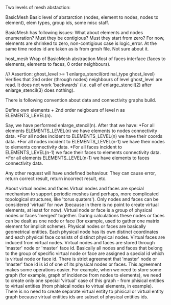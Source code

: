 
Two levels of mesh abstaction:

BasicMesh
Basic level of abstarction (nodes, element to nodes, nodes to element), elem types, group ids,
some misc staff.

BasicMesh has following issues:
What about elements and nodes enumeration?
Must they be contigious? Must they start from zero?
For now, elements are shrinked to zero, non-contigious case is logic_error.
At the same time nodes id are taken as is from gmsh file.
Not sure about it.

host_mesh<cBasicMesh>
Wrap of BasicMesh abstraction
Most of faces interface (faces to elements, elements to faces, 0 order neighbours).

/// Assertion: ghost_level >= 1
enlarge_stencil(ordinal_type ghost_level)
Verifies that 2nd order (through nodes) neighbours of level ghost_level are read.
It does not work 'backwards' (i.e. call of enlarge_stencil(2) after enlarge_stencil(3)
does nothing).

There is following convention about data and connectivity graphs build.

Define own elements + 2nd order neigbours of level n as ELEMENTS_LEVEL(n).

Say, we have performed enlarge_stencil(n). 
After that we have:
 *For all elements ELEMENTS_LEVEL(n) we have elements to nodes connectivity data. 
 *For all nodes incident to ELEMENTS_LEVEL(n) we have their coords data.
 *For all nodes incident to ELEMENTS_LEVEL(n-1) we have their nodes to elements connectivity data. 
 *For all faces incident to ELEMENTS_LEVEL(n-1) we face their faces to elements connectivity data. 
 *For all elements ELEMENTS_LEVEL(n-1) we have elements to faces connectivity data. 

 Any other request will have undefined behaviour. They can cause error, return correct result, 
 return incorrect result, etc.

 About virtual nodes and faces
Virtual nodes and faces are special mechanism to support periodic meshes (and perhaps, more complicated 
topological structures, like 'torus quaters').
Only nodes and faces can be considered 'virtual' for now (because in there is no point to create
virtual elements, at least for now).
Virtual node or face is a group of physical nodes or faces 'merged' together. During calculations these nodes 
or faces can be dealt as one node or face (for example, used to gather one matrix element for implicit scheme).
Physical nodes or faces are basically geometrical entities. Each physical node has its own distinct coordinates
and each physical face consists of distinct physical nodes. 
Virtual faces are induced from virtual nodes.
Virtual nodes and faces are stored through 'master' node or 'master' face id. Basically all nodes and faces that 
belong to the group of specific virtual node or face are assigned a special id which is virtual node or face id.
There is strict agreement that 'master' node or 'master' face id is id of one of its physical nodes or faces.
This agreement makes some operations easier. For example, when we need to store some graph (for example, graph
of incidence from nodes to elements), we need to create only one special 'virtual' case of this graph - from
phisical entities to virtual entities (from phisical nodes to virtual elements, in example). There is no need
to create separate virtual entity to phisical or virtual entity graph because virtual entities ids are subset 
of physical entities ids.
